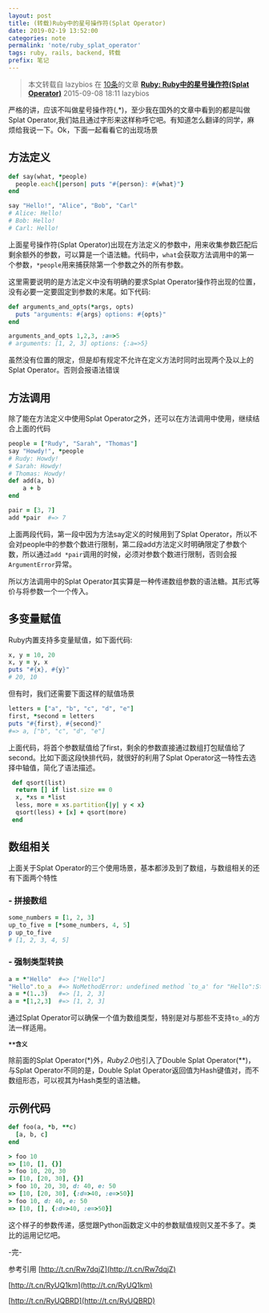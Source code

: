 ```yaml
---
layout: post
title: (转载)Ruby中的星号操作符(Splat Operator)
date: 2019-02-19 13:52:00
categories: note
permalink: 'note/ruby_splat_operator'
tags: ruby, rails, backend, 转载
prefix: 笔记
---
```


> 本文转载自 lazybios 在 [10条](http://www.10tiao.com)的文章 **[Ruby: Ruby中的星号操作符(Splat Operator)](http://www.10tiao.com/html/568/201509/209984764/1.html)**
2015-09-08 18:11 lazybios 

严格的讲，应该不叫做星号操作符(,*)，至少我在国外的文章中看到的都是叫做Splat Operator,我们姑且通过字形来这样称呼它吧。有知道怎么翻译的同学，麻烦给我说一下。Ok，下面一起看看它的出现场景

## 方法定义

```ruby
def say(what, *people)
  people.each{|person| puts "#{person}: #{what}"}
end

say "Hello!", "Alice", "Bob", "Carl"
# Alice: Hello!
# Bob: Hello!
# Carl: Hello!
```

上面星号操作符(Splat Operator)出现在方法定义的参数中，用来收集参数匹配后剩余额外的参数，可以算是一个语法糖。代码中，`what`会获取方法调用中的第一个参数，`*people`用来捕获除第一个参数之外的所有参数。

这里需要说明的是方法定义中没有明确的要求Splat Operator操作符出现的位置，没有必要一定要固定到参数的末尾。如下代码:

```ruby
def arguments_and_opts(*args, opts)
  puts "arguments: #{args} options: #{opts}"
end

arguments_and_opts 1,2,3, :a=>5
# arguments: [1, 2, 3] options: {:a=>5}
```
虽然没有位置的限定，但是却有规定不允许在定义方法时同时出现两个及以上的Splat Operator。否则会报语法错误

## 方法调用

除了能在方法定义中使用Splat Operator之外，还可以在方法调用中使用，继续结合上面的代码

```ruby
people = ["Rudy", "Sarah", "Thomas"]
say "Howdy!", *people
# Rudy: Howdy!
# Sarah: Howdy!
# Thomas: Howdy!
def add(a, b)
    a + b
end

pair = [3, 7]
add *pair  #=> 7
```
上面两段代码，第一段中因为方法say定义的时候用到了Splat Operator，所以不会对people中的参数个数进行限制，第二段add方法定义时明确限定了参数个数，所以通过`add *pair`调用的时候，必须对参数个数进行限制，否则会报`ArgumentError`异常。

所以方法调用中的Splat Operator其实算是一种传递数组参数的语法糖。其形式等价与将参数一个一个传入。

## 多变量赋值

Ruby内置支持多变量赋值，如下面代码:
```ruby
x, y = 10, 20
x, y = y, x
puts "#{x}, #{y}"
# 20, 10
```
但有时，我们还需要下面这样的赋值场景
```ruby
letters = ["a", "b", "c", "d", "e"]
first, *second = letters
puts "#{first}, #{second}"
#=> a, ["b", "c", "d", "e"]
```
上面代码，将首个参数赋值给了first，剩余的参数直接通过数组打包赋值给了second。比如下面这段快排代码，就很好的利用了Splat Operator这一特性去选择中轴值，简化了语法描述。
```ruby
 def qsort(list)
  return [] if list.size == 0
  x, *xs = *list
  less, more = xs.partition{|y| y < x}
  qsort(less) + [x] + qsort(more)
 end
```

## 数组相关

上面关于Splat Operator的三个使用场景，基本都涉及到了数组，与数组相关的还有下面两个特性

### - 拼接数组

```ruby
some_numbers = [1, 2, 3]
up_to_five = [*some_numbers, 4, 5]
p up_to_five
# [1, 2, 3, 4, 5]
```
### - 强制类型转换

```ruby
a = *"Hello"  #=> ["Hello"]
"Hello".to_a  #=> NoMethodError: undefined method `to_a' for "Hello":String
a = *(1..3)   #=> [1, 2, 3]
a = *[1,2,3]  #=> [1, 2, 3]
```
通过Splat Operator可以确保一个值为数组类型，特别是对与那些不支持`to_a`的方法一样适用。

**`**含义`**

除前面的Splat Operator(\*)外，*Ruby2.0*也引入了Double Splat Operator(**)，与Splat Operator不同的是，Double Splat Operator返回值为Hash键值对，而不数组形态，可以视其为Hash类型的语法糖。

## 示例代码
```ruby
def foo(a, *b, **c)
  [a, b, c]
end

> foo 10
=> [10, [], {}]
> foo 10, 20, 30
=> [10, [20, 30], {}]
> foo 10, 20, 30, d: 40, e: 50
=> [10, [20, 30], {:d=>40, :e=>50}]
> foo 10, d: 40, e: 50
=> [10, [], {:d=>40, :e=>50}]
```
这个样子的参数传递，感觉跟Python函数定义中的参数赋值规则又差不多了。类比的运用记忆吧。

-完-

参考引用
[http://t.cn/Rw7dqjZ](http://t.cn/Rw7dqjZ)

[http://t.cn/RyUQ1km](http://t.cn/RyUQ1km)

[http://t.cn/RyUQBRD](http://t.cn/RyUQBRD)
